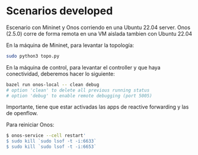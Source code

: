 # Scenarios developed 

Escenario con Mininet y Onos corriendo en una Ubuntu 22.04 server. Onos (2.5.0) corre de forma remota en una VM aislada tambien con Ubuntu 22.04

En la máquina de Mininet, para levantar la topología:

```bash
sudo python3 topo.py
```

En la máquina de control, para levantar el controller y que haya conectividad, deberemos hacer lo siguiente:

```bash
bazel run onos-local -- clean debug
# option 'clean' to delete all previous running status
# option 'debug' to enable remote debugging (port 5005)
```

Importante, tiene que estar activadas las apps de reactive forwarding y las de openflow.

Para reiniciar Onos:

```bash
$ onos-service --cell restart'
$ sudo kill `sudo lsof -t -i:6633`
$ sudo kill `sudo lsof -t -i:6653`
```